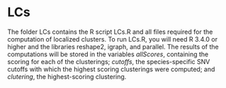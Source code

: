 # LCs

The folder LCs contains the R script LCs.R and all files required for the computation of localized clusters. To run LCs.R, you will need R 3.4.0 or higher and the libraries reshape2, igraph, and parallel. The results of the computations will be stored in the variables _allScores_, containing the scoring for each of the clusterings; _cutoffs_, the species-specific SNV cutoffs with which the highest scoring clusterings were computed; and _clutering_, the highest-scoring clustering.
